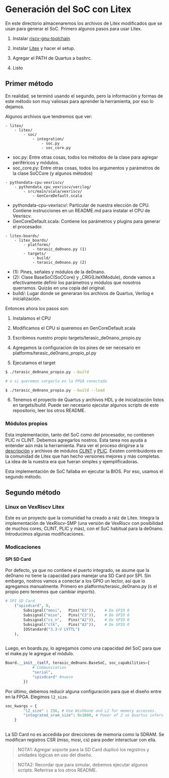 # Generación del SoC con Litex

En este directorio almacenaremos los archivos de Litex modificados que se usan para generar el SoC. Primero algunos pasos para usar Litex.

1. Instalar [riscv-gnu-toolchain](https://github.com/riscv-collab/riscv-gnu-toolchain)

2. Instalar [Litex](https://github.com/enjoy-digital/litex/wiki/Installation) y hacer el setup.

3. Agregar el PATH de Quartus a bashrc.

4. Listo

## Primer método
En realidad, se terminó usando el segundo, pero la información y formas de este método son muy valiosas para aprender la herramienta, por eso lo dejamos.

Algunos archivos que tendremos que ver:
```
- litex/
    - litex/
        - soc/
            - integration/
                - soc.py
                - soc_core.py
```
- soc.py: Entre otras cosas, todos los métodos de la clase para agregar periféricos y módulos.
- soc_core.py: Entre otras cosas, todos los argumentos y parámetros de la clase SoCCore (y algunos métodos)

```
- pythondata-cpu-vexriscv/
    - pythondata_cpu_vexriscv/verilog/
        - src/main/scala/vexriscv/
            - GenCoreDefault.scala 
```
- pythondata-cpu-vexriscv/: Particular de nuestra elección de CPU. Contiene instrucciones en un README.md para instalar el CPU de Vexriscv.
- GenCoreDefault.scala: Contiene los parámetros y plugins para generar el procesador.

```
- litex-boards/
    - litex_boards/
        - platforms/
            - terasic_de0nano.py (1)
        - targets/
            - build/
            - terasic_de0nano.py (2)
```
- (1): Pines, señales y módulos de la de0nano.
- (2): Clase BaseSoC(SoCCore) y _CRG(LiteXModule), donde vamos a efectivamente definir los parámetros y módulos que nosotros querramos. Quizás en una copia del original.
- build/: Lugar donde se generaran los archivos de Quartus, Verilog e inicialización.


Entonces ahora los pasos son:

1. Instalamos el CPU

2. Modificamos el CPU si queremos en GenCoreDefault.scala

3. Escribimos nuestro propio targets/terasic_de0nano_propio.py

4. Agregamos la configuracion de los pines de ser necesario en platforms/terasic_de0nano_propio_pl.py

5. Ejecutamos el target

``` Bash
$ ./terasic_de0nano_propio.py --build

# o si queremos cargarlo en la FPGA conectada

$ ./terasic_de0nano_propio.py --build --load
```

6. Tenemos el proyecto de Quartus y archivos HDL y de inicialización listos en targets/build. Puede ser necesario ejecutar algunos scripts de este repositorio, leer los otros README.

### Módulos propios
Esta implementación, tanto del SoC como del procesador, no contienen PLIC ni CLINT. Debemos agregarlos nostros. Esta tarea nos ayuda a entender aún más la herramienta. Para ver el proceso dirigirse a la [descripciòn](Como_agregar_modulo_CLINT.md) y archivos de mòdulos [CLINT](clint.py) y [PLIC](plic.md). Existen contribuidores en la comunidad de Litex que han hecho versiones mejores y màs completas. La idea de la nuestra era que fueran simples y ejemplificadoras.


Esta implementación de SoC fallaba en ejecutar la BIOS. Por eso, usamos el segundo método.

## Segundo método
### Linux on VexRiscv Litex
Este es un proyecto que la comunidad ha creado a raìz de Litex. Integra la implementaciòn de VexRiscv-SMP (una versiòn de VexRiscv con posibilidad de muchos cores, CLINT, PLIC y màs), con el SoC habitual para la de0nano. Introducimos algunas modificaciones.

### Modicaciones
#### SPI SD Card
Por defecto, ya que no contiene el puerto integrado, se asume que la de0nano no tiene la capacidad para manejar una SD Card por SPI. Sin embargo, nostros vamos a conectar a los GPIO un lector, así que lo agregamos manualmente. Primero en platforms/terasic_de0nano.py (o el propio pero tenemos que cambiar _imports_).

``` Python
# SPI SD Card
    ("spisdcard", 0,
        Subsignal("mosi",   Pins("D3")),    # De GPIO 0
        Subsignal("miso",   Pins("C3")),    # De GPIO 0
        Subsignal("cs_n",   Pins("A2")),    # De GPIO 0
        Subsignal("clk",    Pins("A3")),    # De GPIO 0
        IOStandard("3.3-V LVTTL")
    ),
    
```

Luego, en boards.py, lo agregamos como una capacidad del SoC para que el make.py le agregue el módulo.

``` Python
Board.__init__(self, terasic_de0nano.BaseSoC, soc_capabilities={
            # Communication
            "serial",
            "spisdcard" #nuevo
        })
```

Por último, debemos reducir alguna configuración para que el diseño entre en la FPGA. Elegimos `l2_size`.
        

``` Python
soc_kwargs = {
        "l2_size" : 256, # Use Wishbone and L2 for memory accesses.
        "integrated_sram_size": 0x1000, # Power of 2 so Quartus infers it properly.
    }
    
```

La SD Card no es accedida por direcciones de memoria como la SDRAM. Se modifican registros CSR (miso, mosi, cs) para poder interactuar con ella.

> NOTA1: Agregar soporte para la SD Card duplicó los registros y unidades lógicas en uso del diseño.

> NOTA2: Recordar que para simular, debemos ejecutar algunos scripts. Referirse a los otros README.
